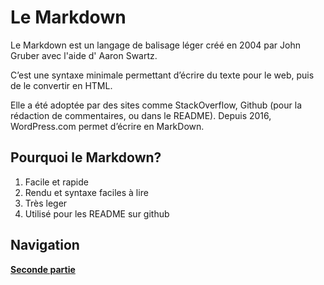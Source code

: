 # Le Markdown
Le Markdown est un langage de balisage léger créé en 2004 par John Gruber avec l'aide d' Aaron Swartz.

C’est une syntaxe minimale permettant d’écrire du texte pour le web, puis de le convertir en HTML.

Elle a été adoptée par des sites comme StackOverflow, Github (pour la rédaction de commentaires, ou dans le README). Depuis 2016, WordPress.com permet d’écrire en MarkDown.

## Pourquoi le Markdown?

1. Facile et rapide
2. Rendu et syntaxe faciles à lire
3. Très leger
4. Utilisé pour les README sur github


## Navigation

[**Seconde partie**](./Markdown2.md/#LISTE)
